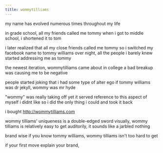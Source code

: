 ```yaml
---
title: wommytilliams
---
```

my name has evolved numerous times throughout my life

in grade school, all my friends called me tommy
when i got to middle school, i shortened it to tom

i later realized that all my close friends called me tommy
so i switched my facebook name to tommy williams
over night, all the people i barely knew started addressing me as tommy

the newest iteration, wommytilliams came about in college
a bad breakup was causing me to be negative

people started joking that i had some type of alter ego
if tommy williams was dr jekyll, wommy was mr hyde 

"wommy" was really taking off
yet it served reference to this aspect of myself i didnt like
so i did the only thing i could and took it back

i bought <http://wommytilliams.com>

wommy tilliams' uniqueness is a double-edged sword
visually, wommy tilliams is relatively easy to get
auditorily, it sounds like a jarbled nothing 

brand wise
if you know tommy williams, wommy tilliams isn't too hard to get


if your first move  explain your brand, 
